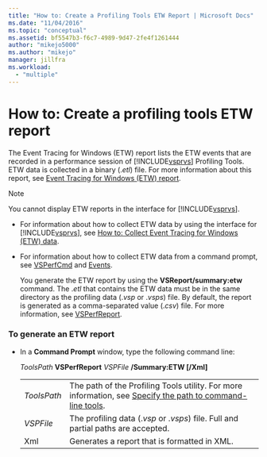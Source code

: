 ```yaml
---
title: "How to: Create a Profiling Tools ETW Report | Microsoft Docs"
ms.date: "11/04/2016"
ms.topic: "conceptual"
ms.assetid: bf5547b3-f6c7-4989-9d47-2fe4f1261444
author: "mikejo5000"
ms.author: "mikejo"
manager: jillfra
ms.workload: 
  - "multiple"
---
```

# How to: Create a profiling tools ETW report
The Event Tracing for Windows (ETW) report lists the ETW events that are recorded in a performance session of [!INCLUDE[vsprvs](../code-quality/includes/vsprvs_md.md)] Profiling Tools. ETW data is collected in a binary (.*etl*) file. For more information about this report, see [Event Tracing for Windows (ETW) report](../profiling/event-tracing-for-windows-etw-report.md).  
  
> [!NOTE]
>  You cannot display ETW reports in the interface for [!INCLUDE[vsprvs](../code-quality/includes/vsprvs_md.md)].  
  
- For information about how to collect ETW data by using the interface for [!INCLUDE[vsprvs](../code-quality/includes/vsprvs_md.md)], see [How to: Collect Event Tracing for Windows (ETW) data](../profiling/how-to-collect-event-tracing-for-windows-etw-data.md).  
  
- For information about how to collect ETW data from a command prompt, see [VSPerfCmd](../profiling/vsperfcmd.md) and [Events](../profiling/events-vsperfcmd.md).  
  
  You generate the ETW report by using the **VSReport/summary:etw** command. The .*etl* that contains the ETW data must be in the same directory as the profiling data (.*vsp* or .*vsps*) file. By default, the report is generated as a comma-separated value (.*csv*) file. For more information, see [VSPerfReport](../profiling/vsperfreport.md).  
  
### To generate an ETW report  
  
-   In a **Command Prompt** window, type the following command line:  
  
     *ToolsPath* **VSPerfReport** *VSPFile*  **/Summary:ETW [/Xml]**  
  
    |||  
    |-|-|  
    |*ToolsPath*|The path of the Profiling Tools utility. For more information, see [Specify the path to command-line tools](../profiling/specifying-the-path-to-profiling-tools-command-line-tools.md).|  
    |*VSPFile*|The profiling data (.*vsp* or .*vsps*) file. Full and partial paths are accepted.|  
    |Xml|Generates a report that is formatted in XML.|
